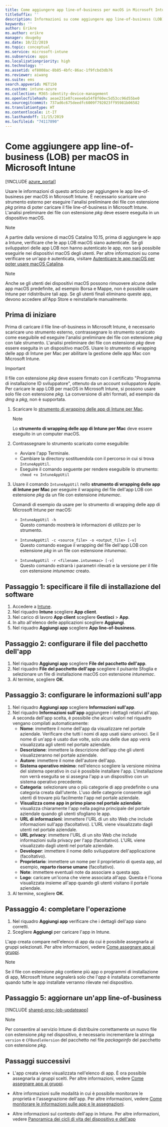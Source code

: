 ```yaml
---
title: Come aggiungere app line-of-business per macOS in Microsoft Intune
titleSuffix: ''
description: Informazioni su come aggiungere app line-of-business (LOB) per macOS in Microsoft Intune.
keywords: ''
author: Erikre
ms.author: erikre
manager: dougeby
ms.date: 10/22/2019
ms.topic: conceptual
ms.service: microsoft-intune
ms.subservice: apps
ms.localizationpriority: high
ms.technology: ''
ms.assetid: ef8008ac-8b85-4bfc-86ac-1f9fcbd3db76
ms.reviewer: aiwang
ms.suite: ems
search.appverid: MET150
ms.custom: intune-azure
ms.collection: M365-identity-device-management
ms.openlocfilehash: aeae231e07ceeee6a54f8f60ec5d53cc96d55be0
ms.sourcegitcommit: 737ad6c675deedfc6009f792023ff95981b06582
ms.translationtype: HT
ms.contentlocale: it-IT
ms.lasthandoff: 11/15/2019
ms.locfileid: "74117890"
---
```

# <a name="how-to-add-macos-line-of-business-lob-apps-to-microsoft-intune"></a>Come aggiungere app line-of-business (LOB) per macOS in Microsoft Intune

[!INCLUDE [azure_portal](../includes/azure_portal.md)]

Usare le informazioni di questo articolo per aggiungere le app line-of-business per macOS in Microsoft Intune. È necessario scaricare uno strumento esterno per eseguire l'analisi preliminare dei file con estensione *pkg* prima di poter caricare il file line-of-business in Microsoft Intune. L'analisi preliminare dei file con estensione *pkg* deve essere eseguita in un dispositivo macOS.

> [!NOTE]
> A partire dalla versione di macOS Catalina 10.15, prima di aggiungere le app a Intune, verificare che le app LOB macOS siano autenticate. Se gli sviluppatori delle app LOB non hanno autenticato le app, non sarà possibile eseguirle nei dispositivi macOS degli utenti. Per altre informazioni su come verificare se un'app è autenticata, visitare [Autenticare le app macOS per poter usare macOS Catalina](https://techcommunity.microsoft.com/t5/Intune-Customer-Success/Support-Tip-Notarizing-your-macOS-apps-to-prepare-for-macOS/ba-p/808579).

> [!NOTE]
> Anche se gli utenti dei dispositivi macOS possono rimuovere alcune delle app macOS predefinite, ad esempio Borsa e Mappe, non è possibile usare Intune per ridistribuire tali app. Se gli utenti finali eliminano queste app, devono accedere all'App Store e reinstallarle manualmente.

## <a name="before-your-start"></a>Prima di iniziare

Prima di caricare il file line-of-business in Microsoft Intune, è necessario scaricare uno strumento esterno, contrassegnare lo strumento scaricato come eseguibile ed eseguire l'analisi preliminare dei file con estensione *pkg* con tale strumento. L'analisi preliminare dei file con estensione *pkg* deve essere eseguita in un dispositivo macOS. Usare lo strumento di wrapping delle app di Intune per Mac per abilitare la gestione delle app Mac con Microsoft Intune.

> [!IMPORTANT]
> Il file con estensione *pkg* deve essere firmato con il certificato "Programma di installazione ID sviluppatore", ottenuto da un account sviluppatore Apple. Per caricare le app LOB per macOS in Microsoft Intune, si possono usare solo file con estensione *pkg*. La conversione di altri formati, ad esempio da *dmg* a *pkg*, non è supportata.
>

1. Scaricare lo [strumento di wrapping delle app di Intune per Mac](https://github.com/msintuneappsdk/intune-app-wrapping-tool-mac).

    > [!NOTE]
    > Lo **strumento di wrapping delle app di Intune per Mac** deve essere eseguito in un computer macOS. 

2. Contrassegnare lo strumento scaricato come eseguibile:
   - Avviare l'app Terminale.
   - Cambiare la directory sostituendola con il percorso in cui si trova `IntuneAppUtil`.
   - Eseguire il comando seguente per rendere eseguibile lo strumento:<br> 
       `chmod +x IntuneAppUtil`

3. Usare il comando `IntuneAppUtil` nello **strumento di wrapping delle app di Intune per Mac** per eseguire il wrapping del file dell'app LOB con estensione *pkg* da un file con estensione *intunemac*.<br>

    Comandi di esempio da usare per lo strumento di wrapping delle app di Microsoft Intune per macOS:
    
    - `IntuneAppUtil -h`<br>
    Questo comando mostrerà le informazioni di utilizzo per lo strumento.
    
    - `IntuneAppUtil -c <source_file> -o <output_file> [-v]`<br>
    Questo comando esegue il wrapping del file dell'app LOB con estensione *pkg* in un file con estensione *intunemac*.
    
    - `IntuneAppUtil -r <filename.intunemac> [-v]`<br>
    Questo comando estrarrà i parametri rilevati e la versione per il file con estensione *intunemac* creato.

## <a name="step-1---specify-the-software-setup-file"></a>Passaggio 1: specificare il file di installazione del software

1. Accedere a [Intune](https://go.microsoft.com/fwlink/?linkid=2090973).
3. Nel riquadro **Intune** scegliere **App client**.
4. Nel carico di lavoro **App client** scegliere **Gestisci** > **App**.
5. In alto all'elenco delle applicazioni scegliere **Aggiungi**.
6. Nel riquadro **Aggiungi app** scegliere **App line-of-business**.

## <a name="step-2---configure-the-app-package-file"></a>Passaggio 2: configurare il file del pacchetto dell'app

1. Nel riquadro **Aggiungi app** scegliere **File del pacchetto dell'app**.
2. Nel riquadro **File del pacchetto dell'app** scegliere il pulsante Sfoglia e selezionare un file di installazione macOS con estensione *intunemac*.
3. Al termine, scegliere **OK**.


## <a name="step-3---configure-app-information"></a>Passaggio 3: configurare le informazioni sull'app

1. Nel riquadro **Aggiungi app** scegliere **Informazioni sull'app**.
2. Nel riquadro **Informazioni sull'app** aggiungere i dettagli relativi all'app. A seconda dell'app scelta, è possibile che alcuni valori nel riquadro vengano compilati automaticamente:
    - **Nome**: immettere il nome dell'app da visualizzare nel portale aziendale. Verificare che tutti i nomi di app usati siano univoci. Se il nome di un'app è usato due volte, solo una delle due app verrà visualizzata agli utenti nel portale aziendale.
    - **Descrizione**: immettere la descrizione dell'app che gli utenti visualizzeranno nel portale aziendale.
    - **Autore**: immettere il nome dell'autore dell'app.
    - **Sistema operativo minimo**: nell'elenco scegliere la versione minima del sistema operativo in cui è possibile installare l'app. L'installazione non verrà eseguita se si assegna l'app a un dispositivo con un sistema operativo precedente.
    - **Categoria**: selezionare una o più categorie di app predefinite o una categoria creata dall'utente. L'uso delle categorie consente agli utenti di trovare più facilmente l'app nel portale aziendale.
    - **Visualizza come app in primo piano nel portale aziendale**: visualizza chiaramente l'app nella pagina principale del portale aziendale quando gli utenti sfogliano le app.
    - **URL di informazioni**: immettere l'URL di un sito Web che include informazioni sull'app (facoltativo). L'URL viene visualizzato dagli utenti nel portale aziendale.
    - **URL privacy**: immettere l'URL di un sito Web che include informazioni sulla privacy per l'app (facoltativo). L'URL viene visualizzato dagli utenti nel portale aziendale.
    - **Developer**: immettere il nome dello sviluppatore dell'applicazione (facoltativo).
    - **Proprietario**: immettere un nome per il proprietario di questa app, ad esempio, **reparto risorse umane** (facoltativo).
    - **Note**: immettere eventuali note da associare a questa app.
    - **Logo**: caricare un'icona che viene associata all'app. Questa è l'icona visualizzata insieme all'app quando gli utenti visitano il portale aziendale.
3. Al termine, scegliere **OK**.

## <a name="step-4---finish-up"></a>Passaggio 4: completare l'operazione

1. Nel riquadro **Aggiungi app** verificare che i dettagli dell'app siano corretti.
2. Scegliere **Aggiungi** per caricare l'app in Intune.

L'app creata compare nell'elenco di app da cui è possibile assegnarla ai gruppi selezionati. Per altre informazioni, vedere [Come assegnare app ai gruppi](apps-deploy.md).

> [!NOTE]
> Se il file con estensione *pkg* contiene più app o programmi di installazione di app, Microsoft Intune segnalerà solo che l'*app* è installata correttamente quando tutte le app installate verranno rilevate nel dispositivo.

## <a name="step-5---update-a-line-of-business-app"></a>Passaggio 5: aggiornare un'app line-of-business

[!INCLUDE [shared-proc-lob-updateapp](../includes/shared-proc-lob-updateapp.md)]

> [!NOTE]
> Per consentire al servizio Intune di distribuire correttamente un nuovo file con estensione *pkg* nel dispositivo, è necessario incrementare la stringa `version` e `CFBundleVersion` del pacchetto nel file *packageinfo* del pacchetto con estensione *pkg*.

## <a name="next-steps"></a>Passaggi successivi

- L'app creata viene visualizzata nell'elenco di app. È ora possibile assegnarla ai gruppi scelti. Per altre informazioni, vedere [Come assegnare app ai gruppi](apps-deploy.md).

- Altre informazioni sulle modalità in cui è possibile monitorare le proprietà e l'assegnazione dell'app. Per altre informazioni, vedere [Come monitorare le informazioni sulle app e le assegnazioni](apps-monitor.md).

- Altre informazioni sul contesto dell'app in Intune. Per altre informazioni, vedere [Panoramica dei cicli di vita del dispositivo e dell'app](../fundamentals/device-lifecycle.md)
